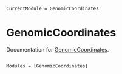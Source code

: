 ```@meta
CurrentModule = GenomicCoordinates
```

# GenomicCoordinates

Documentation for [GenomicCoordinates](https://github.com/ArndtLab/GenomicCoordinates.jl).

```@index
```

```@autodocs
Modules = [GenomicCoordinates]
```
